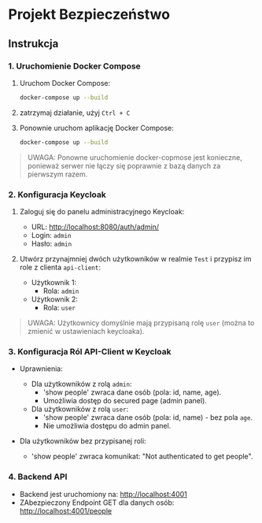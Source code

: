 # Projekt Bezpieczeństwo

## Instrukcja

### 1. Uruchomienie Docker Compose

1. Uruchom Docker Compose:
    ```bash
    docker-compose up --build
    ```

2. zatrzymaj działanie, użyj `Ctrl + C`

3. Ponownie uruchom aplikację Docker Compose:
    ```bash
    docker-compose up --build
    ```
> UWAGA: Ponowne uruchomienie docker-copmose jest konieczne, ponieważ serwer nie łączy się poprawnie z bazą danych za pierwszym razem.

### 2. Konfiguracja Keycloak

1. Zaloguj się do panelu administracyjnego Keycloak:
   - URL: [http://localhost:8080/auth/admin/](http://localhost:8080/auth/admin/)
   - Login: `admin`
   - Hasło: `admin`

2. Utwórz przynajmniej dwóch użytkowników w realmie `Test`  i przypisz im role z clienta `api-client`:
   - Użytkownik 1:
     - Rola: `admin`
   - Użytkownik 2:
     - Rola: `user`
> UWAGA: Użytkownicy domyślnie mają przypisaną rolę `user` (można to zmienić w ustawieniach keycloaka).

### 3. Konfiguracja Ról API-Client w Keycloak
  - Uprawnienia:
    - Dla użytkowników z rolą `admin`:
      - 'show people' zwraca dane osób (pola: id, name, age).
      - Umożliwia dostęp do secured page (admin panel).
    - Dla użytkowników z rolą `user`:
      - 'show people' zwraca dane osób (pola: id, name) - bez pola `age`.
      - Nie umożliwia dostępu do admin panel.

- Dla użytkowników bez przypisanej roli:
  - 'show people' zwraca komunikat: "Not authenticated to get people".

### 4. Backend API

- Backend jest uruchomiony na: [http://localhost:4001](http://localhost:4001)
- ZAbezpieczony Endpoint GET dla danych osób: [http://localhost:4001/people](http://localhost:4001/people)